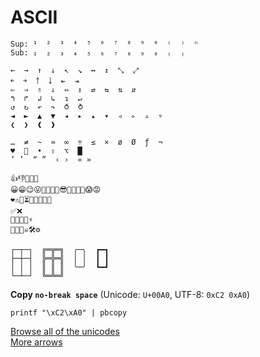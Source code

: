 # ASCII

```
Sup: ¹  ²  ³  ⁴  ⁵  ⁶  ⁷  ⁸  ⁹  ⁰  ⁽  ⁾  ⁿ
Sub: ₁  ₂  ₃  ₄  ₅  ₆  ₇  ₈  ₉  ₀  ₍  ₎

←  →  ↑  ↓  ↖  ↘  ↔  ↕  ⤡  ⤢
￩  ￫  ￪  ￬  ⇤  ⇥
⇐  ⇒  ⇑  ⇓  ⇔  ⇕  ⇄  ⇆  ⇅  ⇵
↰  ↱  ↲  ↳  ↴  ↵
↺  ↻  ↶  ↷  ⥀  ⥁
◄  ►  ▲  ▼  ◂  ▸  ▴  ▾  ◃  ▹  ▵  ▿
❮  ❯  ❰  ❱

…  ≠  ~  ≈  ∞  ÷  ≤  ×  ø  Ø  ƒ  ¬
♥    •  ⇧  ⌥  █
’ ’  “ ”  ‹ ›  « »

👍👎🤙👊👋
😀😁😉😜🤔🤭🤫🙄😎🤓🥳🤩🤯😱😡
❤️⚠️🚧⏳💡💾📕📌🧨
✅❌
🚀🍺🍻🍾⚡️
🍒🧞‍🤖☠️🛠⚙️

┌─┬─┐  ╔═╦═╗  ╭─╮  ┏━┓
├─┼─┤  ╠═╬═╣  │ │  ┃ ┃
│ │ │  ║ ║ ║  ╰─╯  ┗━┛
└─┴─┘  ╚═╩═╝
```

**Copy `no-break space`** (Unicode: `U+00A0`, UTF-8: `0xC2 0xA0`)

```
printf "\xC2\xA0" | pbcopy
```

[Browse all of the unicodes](https://unicodes.jessetane.com/)  
[More arrows](https://www.alt-codes.net/arrow_alt_codes.php)
